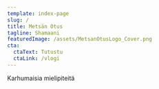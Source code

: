 ```yaml
---
template: index-page
slug: /
title: Metsän Otus
tagline: Shamaani
featuredImage: /assets/MetsanOtusLogo_Cover.png
cta:
  ctaText: Tutustu
  ctaLink: /vlogi
---
```

Karhumaisia mielipiteitä